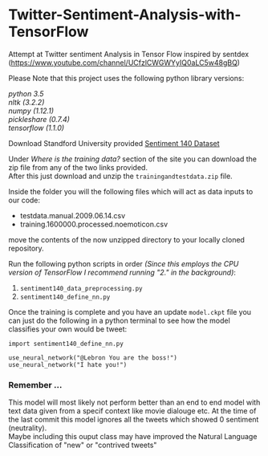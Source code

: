 # Twitter-Sentiment-Analysis-with-TensorFlow
Attempt at Twitter sentiment Analysis in Tensor Flow inspired by sentdex (https://www.youtube.com/channel/UCfzlCWGWYyIQ0aLC5w48gBQ)

Please Note that this project uses the following python library versions:  

*python 3.5*  
*nltk (3.2.2)*  
*numpy (1.12.1)*  
*pickleshare (0.7.4)*  
*tensorflow (1.1.0)*  



Download Standford University provided [Sentiment 140 Dataset](http://help.sentiment140.com/for-students/)  

Under _Where is the training data?_ section of the site you can download the zip file from any of the two links provided.  
After this just download and unzip the `trainingandtestdata.zip` file.  

Inside the folder you will the following files which will act as data inputs to our code:  

 - testdata.manual.2009.06.14.csv
 - training.1600000.processed.noemoticon.csv 

move the contents of the now unzipped directory to your locally cloned repository.

Run the following python scripts in order _(Since this employs the CPU version of TensorFlow I recommend running "2." in the background)_:
1. `sentiment140_data_preprocessing.py`
2. `sentiment140_define_nn.py`  


Once the training is complete and you have an update `model.ckpt` file you can just do the following in a python terminal to see how the model classifies your own would be tweet:  
```
import sentiment140_define_nn.py

use_neural_network("@Lebron You are the boss!")
use_neural_network("I hate you!")

```

### Remember ...
This model will most likely not perform better than an end to end model with text data given from a specif context like movie dialouge etc. 
At the time of the last commit this model ignores all the tweets which showed 0 sentiment (neutrality).  
Maybe including this ouput class may have improved the Natural Language Classification of "new" or "contrived tweets"
